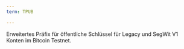 ```yaml
---
term: TPUB

---
```

Erweitertes Präfix für öffentliche Schlüssel für Legacy und SegWit V1 Konten im Bitcoin Testnet.